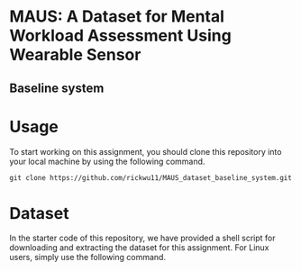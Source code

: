 # MAUS: A Dataset for Mental Workload Assessment Using Wearable Sensor
## Baseline system


# Usage
To start working on this assignment, you should clone this repository into your local machine by using the following command.

    git clone https://github.com/rickwu11/MAUS_dataset_baseline_system.git

# Dataset
In the starter code of this repository, we have provided a shell script for downloading and extracting the dataset for this assignment. For Linux users, simply use the following command.
